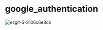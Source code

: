# google_authentication

![ezgif-5-3106c6e8c6](https://user-images.githubusercontent.com/28746490/177742758-734c320a-2967-4ff6-9395-4c82ecee260a.gif)
